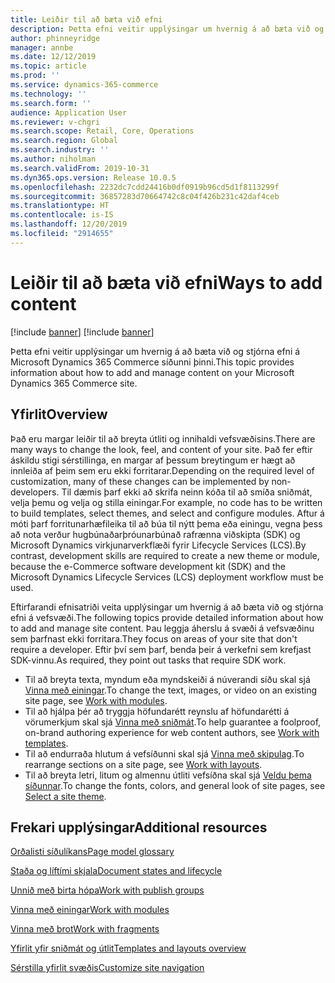 ```yaml
---
title: Leiðir til að bæta við efni
description: Þetta efni veitir upplýsingar um hvernig á að bæta við og stjórna efni á Microsoft Dynamics 365 Commerce síðunni þinni.
author: phinneyridge
manager: annbe
ms.date: 12/12/2019
ms.topic: article
ms.prod: ''
ms.service: dynamics-365-commerce
ms.technology: ''
ms.search.form: ''
audience: Application User
ms.reviewer: v-chgri
ms.search.scope: Retail, Core, Operations
ms.search.region: Global
ms.search.industry: ''
ms.author: niholman
ms.search.validFrom: 2019-10-31
ms.dyn365.ops.version: Release 10.0.5
ms.openlocfilehash: 2232dc7cdd24416b0df0919b96cd5d1f8113299f
ms.sourcegitcommit: 36857283d70664742c8c04f426b231c42daf4ceb
ms.translationtype: HT
ms.contentlocale: is-IS
ms.lasthandoff: 12/20/2019
ms.locfileid: "2914655"
---
```

# <a name="ways-to-add-content"></a><span data-ttu-id="9b4cc-103">Leiðir til að bæta við efni</span><span class="sxs-lookup"><span data-stu-id="9b4cc-103">Ways to add content</span></span>

[!include [banner](includes/preview-banner.md)]
[!include [banner](includes/banner.md)]

<span data-ttu-id="9b4cc-104">Þetta efni veitir upplýsingar um hvernig á að bæta við og stjórna efni á Microsoft Dynamics 365 Commerce síðunni þinni.</span><span class="sxs-lookup"><span data-stu-id="9b4cc-104">This topic provides information about how to add and manage content on your Microsoft Dynamics 365 Commerce site.</span></span>

## <a name="overview"></a><span data-ttu-id="9b4cc-105">Yfirlit</span><span class="sxs-lookup"><span data-stu-id="9b4cc-105">Overview</span></span>

<span data-ttu-id="9b4cc-106">Það eru margar leiðir til að breyta útliti og innihaldi vefsvæðisins.</span><span class="sxs-lookup"><span data-stu-id="9b4cc-106">There are many ways to change the look, feel, and content of your site.</span></span> <span data-ttu-id="9b4cc-107">Það fer eftir áskildu stigi sérstillinga, en margar af þessum breytingum er hægt að innleiða af þeim sem eru ekki forritarar.</span><span class="sxs-lookup"><span data-stu-id="9b4cc-107">Depending on the required level of customization, many of these changes can be implemented by non-developers.</span></span> <span data-ttu-id="9b4cc-108">Til dæmis þarf ekki að skrifa neinn kóða til að smíða sniðmát, velja þemu og velja og stilla einingar.</span><span class="sxs-lookup"><span data-stu-id="9b4cc-108">For example, no code has to be written to build templates, select themes, and select and configure modules.</span></span> <span data-ttu-id="9b4cc-109">Aftur á móti þarf forritunarhæfileika til að búa til nýtt þema eða einingu, vegna þess að nota verður hugbúnaðarþróunarbúnað rafrænna viðskipta (SDK) og Microsoft Dynamics virkjunarverkflæði fyrir Lifecycle Services (LCS).</span><span class="sxs-lookup"><span data-stu-id="9b4cc-109">By contrast, development skills are required to create a new theme or module, because the e-Commerce software development kit (SDK) and the Microsoft Dynamics Lifecycle Services (LCS) deployment workflow must be used.</span></span>

<span data-ttu-id="9b4cc-110">Eftirfarandi efnisatriði veita upplýsingar um hvernig á að bæta við og stjórna efni á vefsvæði.</span><span class="sxs-lookup"><span data-stu-id="9b4cc-110">The following topics provide detailed information about how to add and manage site content.</span></span> <span data-ttu-id="9b4cc-111">Þau leggja áherslu á svæði á vefsvæðinu sem þarfnast ekki forritara.</span><span class="sxs-lookup"><span data-stu-id="9b4cc-111">They focus on areas of your site that don't require a developer.</span></span> <span data-ttu-id="9b4cc-112">Eftir því sem þarf, benda þeir á verkefni sem krefjast SDK-vinnu.</span><span class="sxs-lookup"><span data-stu-id="9b4cc-112">As required, they point out tasks that require SDK work.</span></span>

- <span data-ttu-id="9b4cc-113">Til að breyta texta, myndum eða myndskeiði á núverandi síðu skal sjá [Vinna með einingar](work-with-modules.md).</span><span class="sxs-lookup"><span data-stu-id="9b4cc-113">To change the text, images, or video on an existing site page, see [Work with modules](work-with-modules.md).</span></span>
- <span data-ttu-id="9b4cc-114">Til að hjálpa þér að tryggja höfundarétt reynslu af höfundarétti á vörumerkjum skal sjá [Vinna með sniðmát](work-with-templates.md).</span><span class="sxs-lookup"><span data-stu-id="9b4cc-114">To help guarantee a foolproof, on-brand authoring experience for web content authors, see [Work with templates](work-with-templates.md).</span></span>
- <span data-ttu-id="9b4cc-115">Til að endurraða hlutum á vefsíðunni skal sjá [Vinna með skipulag](work-with-layouts.md).</span><span class="sxs-lookup"><span data-stu-id="9b4cc-115">To rearrange sections on a site page, see [Work with layouts](work-with-layouts.md).</span></span>
- <span data-ttu-id="9b4cc-116">Til að breyta letri, litum og almennu útliti vefsíðna skal sjá [Veldu þema síðunnar](select-site-theme.md).</span><span class="sxs-lookup"><span data-stu-id="9b4cc-116">To change the fonts, colors, and general look of site pages, see [Select a site theme](select-site-theme.md).</span></span>

## <a name="additional-resources"></a><span data-ttu-id="9b4cc-117">Frekari upplýsingar</span><span class="sxs-lookup"><span data-stu-id="9b4cc-117">Additional resources</span></span>

[<span data-ttu-id="9b4cc-118">Orðalisti síðulíkans</span><span class="sxs-lookup"><span data-stu-id="9b4cc-118">Page model glossary</span></span>](page-elements-overview.md)

[<span data-ttu-id="9b4cc-119">Staða og líftími skjala</span><span class="sxs-lookup"><span data-stu-id="9b4cc-119">Document states and lifecycle</span></span>](document-states-overview.md)

[<span data-ttu-id="9b4cc-120">Unnið með birta hópa</span><span class="sxs-lookup"><span data-stu-id="9b4cc-120">Work with publish groups</span></span>](publish-groups.md)

[<span data-ttu-id="9b4cc-121">Vinna með einingar</span><span class="sxs-lookup"><span data-stu-id="9b4cc-121">Work with modules</span></span>](work-with-modules.md)

[<span data-ttu-id="9b4cc-122">Vinna með brot</span><span class="sxs-lookup"><span data-stu-id="9b4cc-122">Work with fragments</span></span>](work-with-fragments.md)

[<span data-ttu-id="9b4cc-123">Yfirlit yfir sniðmát og útlit</span><span class="sxs-lookup"><span data-stu-id="9b4cc-123">Templates and layouts overview</span></span>](templates-layouts-overview.md)

[<span data-ttu-id="9b4cc-124">Sérstilla yfirlit svæðis</span><span class="sxs-lookup"><span data-stu-id="9b4cc-124">Customize site navigation</span></span>](customize-site-navigation.md)
